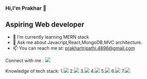 ### Hi,I'm Prakhar 👋
## Aspiring Web developer

- 🌱 I’m currently learning MERN stack
- 💬 Ask me about Javacript,React,MongoDB,MVC architecture.
- 📫 You can reach me at: prakhartripathi.4896@gmail.com

Connect with me : <img src="https://img.shields.io/badge/LinkedIn-0077B5?style=for-the-badge&logo=linkedin&logoColor=white" href="https://www.linkedin.com/in/prakhar-tripathi489/"> 

Knowledge of tech stack:
1.<img src=	  "https://img.shields.io/badge/HTML5-E34F26?style=for-the-badge&logo=html5&logoColor=white" />
2.<img src=   "https://img.shields.io/badge/CSS3-1572B6?style=for-the-badge&logo=css3&logoColor=white" />
3.<img src=   "https://img.shields.io/badge/JavaScript-323330?style=for-the-badge&logo=javascript&logoColor=F7DF1E" />
4.<img src=   "https://img.shields.io/badge/C-00599C?style=for-the-badge&logo=c&logoColor=white" />
5.<img src=   "https://img.shields.io/badge/MongoDB-4EA94B?style=for-the-badge&logo=mongodb&logoColor=white" />
6.<img src=   "https://img.shields.io/badge/Node.js-339933?style=for-the-badge&logo=nodedotjs&logoColor=white" />
7.<img src=   "https://img.shields.io/badge/Redux-593D88?style=for-the-badge&logo=redux&logoColor=white" />
